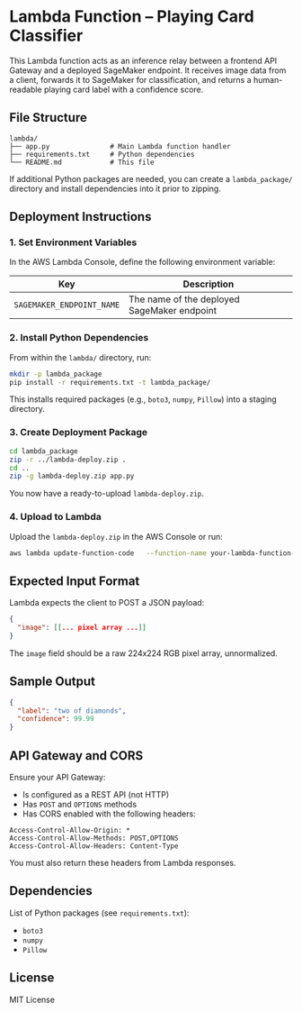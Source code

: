 # Lambda Function – Playing Card Classifier

This Lambda function acts as an inference relay between a frontend API Gateway and a deployed SageMaker endpoint. It receives image data from a client, forwards it to SageMaker for classification, and returns a human-readable playing card label with a confidence score.

## File Structure

```
lambda/
├── app.py               # Main Lambda function handler
├── requirements.txt     # Python dependencies
└── README.md            # This file
```

If additional Python packages are needed, you can create a `lambda_package/` directory and install dependencies into it prior to zipping.

## Deployment Instructions

### 1. Set Environment Variables

In the AWS Lambda Console, define the following environment variable:

| Key                     | Description                                 |
|------------------------|---------------------------------------------|
| `SAGEMAKER_ENDPOINT_NAME` | The name of the deployed SageMaker endpoint |

### 2. Install Python Dependencies

From within the `lambda/` directory, run:

```bash
mkdir -p lambda_package
pip install -r requirements.txt -t lambda_package/
```

This installs required packages (e.g., `boto3`, `numpy`, `Pillow`) into a staging directory.

### 3. Create Deployment Package

```bash
cd lambda_package
zip -r ../lambda-deploy.zip .
cd ..
zip -g lambda-deploy.zip app.py
```

You now have a ready-to-upload `lambda-deploy.zip`.

### 4. Upload to Lambda

Upload the `lambda-deploy.zip` in the AWS Console or run:

```bash
aws lambda update-function-code   --function-name your-lambda-function-name   --zip-file fileb://lambda-deploy.zip
```

## Expected Input Format

Lambda expects the client to POST a JSON payload:

```json
{
  "image": [[... pixel array ...]]
}
```

The `image` field should be a raw 224x224 RGB pixel array, unnormalized.

## Sample Output

```json
{
  "label": "two of diamonds",
  "confidence": 99.99
}
```

## API Gateway and CORS

Ensure your API Gateway:

- Is configured as a REST API (not HTTP)
- Has `POST` and `OPTIONS` methods
- Has CORS enabled with the following headers:

```
Access-Control-Allow-Origin: *
Access-Control-Allow-Methods: POST,OPTIONS
Access-Control-Allow-Headers: Content-Type
```

You must also return these headers from Lambda responses.

## Dependencies

List of Python packages (see `requirements.txt`):

- `boto3`
- `numpy`
- `Pillow`

## License

MIT License
